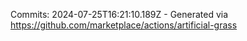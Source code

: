 Commits: 2024-07-25T16:21:10.189Z - Generated via https://github.com/marketplace/actions/artificial-grass
<br>

